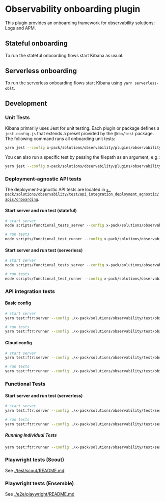 # Observability onboarding plugin

This plugin provides an onboarding framework for observability solutions: Logs and APM.

## Stateful onboarding

To run the stateful onboarding flows start Kibana as usual.

## Serverless onboarding

To run the serverless onboarding flows start Kibana using `yarn serverless-oblt`.

## Development

### Unit Tests

Kibana primarily uses Jest for unit testing. Each plugin or package defines a `jest.config.js` that extends a preset provided by the `@kbn/test` package. The following command runs all onboarding unit tests:

```sh
yarn jest --config x-pack/solutions/observability/plugins/observability_onboarding/jest.config.js
```

You can also run a specific test by passing the filepath as an argument, e.g.:

```sh
yarn jest --config x-pack/solutions/observability/plugins/observability_onboarding/jest.config.js x-pack/solutions/observability/plugins/observability_onboarding/public/application/header/custom_header.test.tsx
```

### Deployment-agnostic API tests

The deployment-agnostic API tests are located in [`x-pack/solutions/observability/test/api_integration_deployment_agnostic/apis/onboarding`](/x-pack/solutions/observability/test/api_integration_deployment_agnostic/apis/onboarding/).

#### Start server and run test (stateful)

```sh
# start server
node scripts/functional_tests_server --config x-pack/solutions/observability/test/api_integration_deployment_agnostic/configs/stateful/oblt.stateful.config.ts

# run tests
node scripts/functional_test_runner --config x-pack/solutions/observability/test/api_integration_deployment_agnostic/configs/stateful/oblt.stateful.config.ts --include ./x-pack/solutions/observability/test/api_integration_deployment_agnostic/apis/onboarding/index.ts
```

#### Start server and run test (serverless)

```sh
# start server
node scripts/functional_tests_server --config x-pack/solutions/observability/test/api_integration_deployment_agnostic/configs/serverless/oblt.serverless.config.ts

# run tests
node scripts/functional_test_runner --config x-pack/solutions/observability/test/api_integration_deployment_agnostic/configs/serverless/oblt.serverless.config.ts --include ./x-pack/solutions/observability/test/api_integration_deployment_agnostic/apis/onboarding/index.ts
```

### API integration tests

#### Basic config

```sh
# start server
yarn test:ftr:server --config ./x-pack/solutions/observability/test/observability_onboarding_api_integration/basic/config.ts

# run tests
yarn test:ftr:runner --config ./x-pack/solutions/observability/test/observability_onboarding_api_integration/basic/config.ts --include ./x-pack/solutions/observability/test/observability_onboarding_api_integration/tests/index.ts
```

#### Cloud config

```sh
# start server
yarn test:ftr:server --config ./x-pack/solutions/observability/test/observability_onboarding_api_integration/cloud/config.ts

# run tests
yarn test:ftr:runner --config ./x-pack/solutions/observability/test/observability_onboarding_api_integration/cloud/config.ts --include ./x-pack/solutions/observability/test/observability_onboarding_api_integration/tests/index.ts
```

### Functional Tests

#### Start server and run test (serverless)

```sh
# start server
yarn test:ftr:server --config ./x-pack/solutions/observability/test/serverless/functional/configs/config.ts

# run tests
yarn test:ftr:runner --config ./x-pack/solutions/observability/test/serverless/functional/configs/config.ts --include ./x-pack/solutions/observability/test/serverless/functional/test_suites/onboarding/index.ts
```

##### Running Individual Tests

```sh
yarn test:ftr:runner --config ./x-pack/solutions/observability/test/serverless/functional/configs/config.ts --include ./x-pack/solutions/observability/test/serverless/functional/test_suites/onboarding/index.ts/$1
```

### Playwright tests (Scout)

See [./test/scout/README.md](./test/scout/README.md)

### Playwright tests (Ensemble)

See [./e2e/playwright/README.md](./e2e/playwright/README.md)
